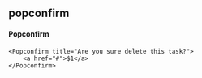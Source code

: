 ## popconfirm
#### Popconfirm

```
<Popconfirm title="Are you sure delete this task?">
    <a href="#">$1</a>
</Popconfirm>

```